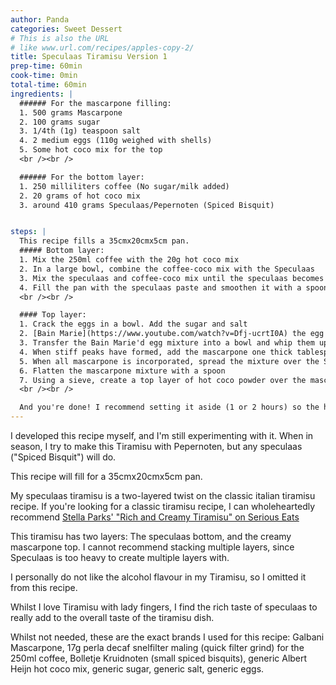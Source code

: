 ```yaml
---
author: Panda
categories: Sweet Dessert
# This is also the URL
# like www.url.com/recipes/apples-copy-2/
title: Speculaas Tiramisu Version 1
prep-time: 60min
cook-time: 0min
total-time: 60min
ingredients: |
  ###### For the mascarpone filling:
  1. 500 grams Mascarpone
  2. 100 grams sugar
  3. 1/4th (1g) teaspoon salt
  4. 2 medium eggs (110g weighed with shells)
  5. Some hot coco mix for the top
  <br /><br />

  ###### For the bottom layer:
  1. 250 milliliters coffee (No sugar/milk added) 
  2. 20 grams of hot coco mix
  3. around 410 grams Speculaas/Pepernoten (Spiced Bisquit)


steps: |
  This recipe fills a 35cmx20cmx5cm pan.
  ##### Bottom layer:
  1. Mix the 250ml coffee with the 20g hot coco mix
  2. In a large bowl, combine the coffee-coco mix with the Speculaas
  3. Mix the speculaas and coffee-coco mix until the speculaas becomes a smooth paste. Bits and pieces of speculaas is OK
  4. Fill the pan with the speculaas paste and smoothen it with a spoon.
  <br /><br />

  #### Top layer:
  1. Crack the eggs in a bowl. Add the sugar and salt
  2. [Bain Marie](https://www.youtube.com/watch?v=Dfj-ucrtI0A) the egg mixture to around 74 degrees Celcius to pasturise the eggs; this kills bacteria and makes it safer to eat than raw eggs. For this step, an instant-read thermometer is recommended
  3. Transfer the Bain Marie'd egg mixture into a bowl and whip them up until they form [soft peaks](https://www.seriouseats.com/how-to-beat-egg-whites-baking-meringues-chiffon-cakes-souffles-slideshow). You can do this by hand (not recommended). I use a hand mixer or a stand mixer.
  4. When stiff peaks have formed, add the mascarpone one thick tablespoon at a time and mix. The mixture does not need to be smooth, small parts of mascarpone is OK.
  5. When all mascarpone is incorporated, spread the mixture over the Speculaas bottom
  6. Flatten the mascarpone mixture with a spoon
  7. Using a sieve, create a top layer of hot coco powder over the mascarpone layer
  <br /><br />

  And you're done! I recommend setting it aside (1 or 2 hours) so the hot coco top layer absorbs some of the mascarpone liquid, but it can also be eaten straight away! 
---
```


I developed this recipe myself, and I'm still experimenting with it. When in season, I try to make this Tiramisu with Pepernoten, but any speculaas ("Spiced Bisquit") will do.

This recipe will fill for a 35cmx20cmx5cm pan.

My speculaas tiramisu is a two-layered twist on the classic italian tiramisu recipe. If you're looking for a classic tiramisu recipe, I can wholeheartedly recommend [Stella Parks' "Rich and Creamy Tiramisu" on Serious Eats](https://www.seriouseats.com/best-tiramisu-recipe) 

This tiramisu has two layers: The speculaas bottom, and the creamy mascarpone top. 
I cannot recommend stacking multiple layers, since Speculaas is too heavy to create multiple layers with.

I personally do not like the alcohol flavour in my Tiramisu, so I omitted it from this recipe.

Whilst I love Tiramisu with lady fingers, I find the rich taste of speculaas to really add to the overall taste of the tiramisu dish.

Whilst not needed, these are the exact brands I used for this recipe:
Galbani Mascarpone, 17g perla decaf snelfilter maling (quick filter grind) for the 250ml coffee, Bolletje Kruidnoten (small spiced bisquits), generic Albert Heijn hot coco mix, generic sugar, generic salt, generic eggs.
